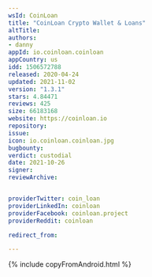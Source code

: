 ```yaml
---
wsId: CoinLoan
title: "CoinLoan Сrypto Wallet & Loans"
altTitle: 
authors:
- danny
appId: io.coinloan.coinloan
appCountry: us
idd: 1506572788
released: 2020-04-24
updated: 2021-11-02
version: "1.3.1"
stars: 4.84471
reviews: 425
size: 66183168
website: https://coinloan.io
repository: 
issue: 
icon: io.coinloan.coinloan.jpg
bugbounty: 
verdict: custodial
date: 2021-10-26
signer: 
reviewArchive:


providerTwitter: coin_loan
providerLinkedIn: coinloan
providerFacebook: coinloan.project
providerReddit: coinloan

redirect_from:

---
```


{% include copyFromAndroid.html %}
